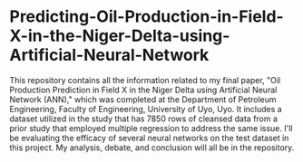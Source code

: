 # Predicting-Oil-Production-in-Field-X-in-the-Niger-Delta-using-Artificial-Neural-Network

This repository contains all the information related to my final paper, "Oil Production Prediction in Field X in the Niger Delta using Artificial Neural Network (ANN)," which was completed at the Department of Petroleum Engineering, Faculty of Engineering, University of Uyo, Uyo. It includes a dataset utilized in the study that has 7850 rows of cleansed data from a prior study that employed multiple regression to address the same issue. I'll be evaluating the efficacy of several neural networks on the test dataset in this project. My analysis, debate, and conclusion will all be in the repository.
